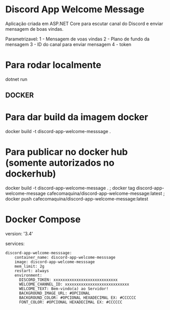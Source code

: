 # Discord App Welcome Message
Aplicação criada em ASP.NET Core para escutar canal do Discord e enviar mensagem de boas vindas.

Parametrizavel:
1 - Mensagem de voas vindas
2 - Plano de fundo da mensagem
3 - ID do canal para enviar mensagem
4 - token

# Para rodar localmente
dotnet run


## DOCKER

# Para dar build da imagem docker
docker build -t discord-app-welcome-messsage .

# Para publicar no docker hub (somente autorizados no dockerhub)
 docker build -t discord-app-welcome-message . ;  docker tag discord-app-welcome-message cafecomaquina/discord-app-welcome-message:latest ; docker push cafecomaquina/discord-app-welcome-message:latest


# Docker Compose

version: '3.4'

services:

    discord-app-welcome-messsage:
        container_name: discord-app-welcome-messsage
        image: discord-app-welcome-messsage
        mem_limit: 2g
        restart: always
        environment:
          DISCORD_TOKEN: xxxxxxxxxxxxxxxxxxxxxxxxxxxx
          WELCOME_CHANNEL_ID: xxxxxxxxxxxxxxxxxxxxxxxxxxxx
          WELCOME_TEXT: Bem-vindo(a) ao Servidor!
          BACKGROUND_IMAGE_URL: #OPCIONAL
          BACKGROUND_COLOR: #OPCIONAL HEXADECIMAL EX: #CCCCCC 
          FONT_COLOR: #OPCIONAL HEXADECIMAL EX: #CCCCCC 
          